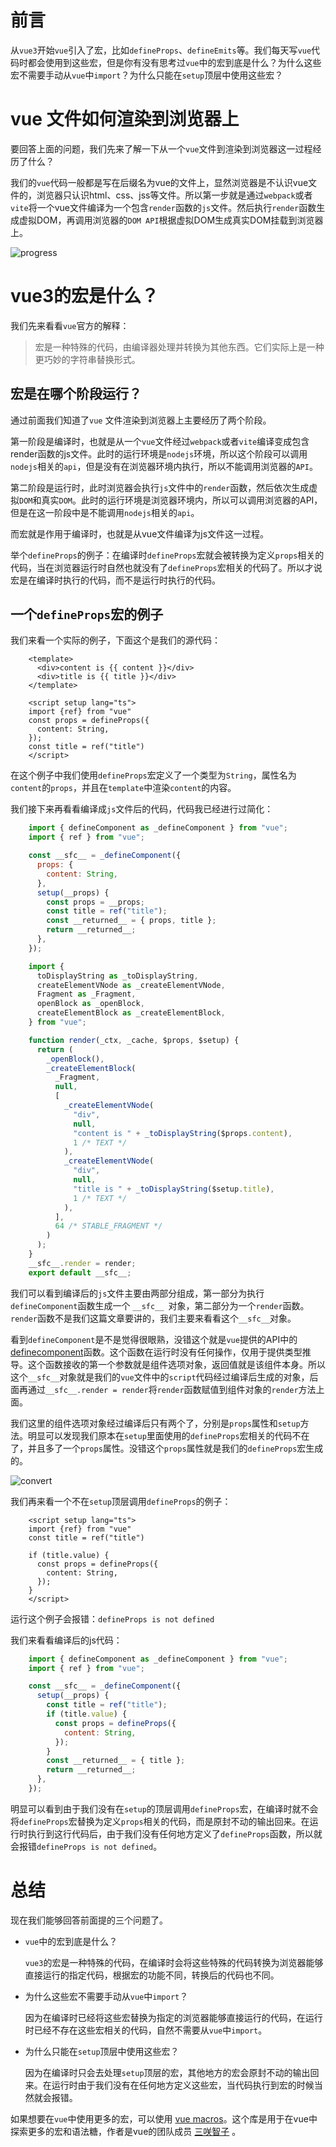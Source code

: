 # 前言

从`vue3`开始`vue`引入了宏，比如`defineProps`、`defineEmits`等。我们每天写`vue`代码时都会使用到这些宏，但是你有没有思考过`vue`中的宏到底是什么？为什么这些宏不需要手动从`vue`中`import`？为什么只能在`setup`顶层中使用这些宏？

# vue 文件如何渲染到浏览器上

要回答上面的问题，我们先来了解一下从一个`vue`文件到渲染到浏览器这一过程经历了什么？

我们的`vue`代码一般都是写在后缀名为vue的文件上，显然浏览器是不认识vue文件的，浏览器只认识html、css、jss等文件。所以第一步就是通过`webpack`或者`vite`将一个vue文件编译为一个包含`render`函数的`js`文件。然后执行`render`函数生成虚拟DOM，再调用浏览器的`DOM API`根据虚拟DOM生成真实DOM挂载到浏览器上。

![progress](/what-macros/progress.png)


# vue3的宏是什么？

我们先来看看`vue`官方的解释：

> 宏是一种特殊的代码，由编译器处理并转换为其他东西。它们实际上是一种更巧妙的字符串替换形式。

## 宏是在哪个阶段运行？

通过前面我们知道了`vue` 文件渲染到浏览器上主要经历了两个阶段。

第一阶段是编译时，也就是从一个`vue`文件经过`webpack`或者`vite`编译变成包含render函数的js文件。此时的运行环境是`nodejs`环境，所以这个阶段可以调用`nodejs`相关的`api`，但是没有在浏览器环境内执行，所以不能调用浏览器的`API`。

第二阶段是运行时，此时浏览器会执行`js`文件中的`render`函数，然后依次生成虚拟`DOM`和真实`DOM`。此时的运行环境是浏览器环境内，所以可以调用浏览器的API，但是在这一阶段中是不能调用`nodejs`相关的`api`。

而宏就是作用于编译时，也就是从vue文件编译为js文件这一过程。

举个`defineProps`的例子：在编译时`defineProps`宏就会被转换为定义`props`相关的代码，当在浏览器运行时自然也就没有了`defineProps`宏相关的代码了。所以才说宏是在编译时执行的代码，而不是运行时执行的代码。

## 一个`defineProps`宏的例子

我们来看一个实际的例子，下面这个是我们的源代码：
```vue
    <template>
      <div>content is {{ content }}</div>
      <div>title is {{ title }}</div>
    </template>

    <script setup lang="ts">
    import {ref} from "vue"
    const props = defineProps({
      content: String,
    });
    const title = ref("title")
    </script>
```
在这个例子中我们使用`defineProps`宏定义了一个类型为`String`，属性名为`content`的`props`，并且在`template`中渲染`content`的内容。

我们接下来再看看编译成`js`文件后的代码，代码我已经进行过简化：
```js
    import { defineComponent as _defineComponent } from "vue";
    import { ref } from "vue";

    const __sfc__ = _defineComponent({
      props: {
        content: String,
      },
      setup(__props) {
        const props = __props;
        const title = ref("title");
        const __returned__ = { props, title };
        return __returned__;
      },
    });

    import {
      toDisplayString as _toDisplayString,
      createElementVNode as _createElementVNode,
      Fragment as _Fragment,
      openBlock as _openBlock,
      createElementBlock as _createElementBlock,
    } from "vue";

    function render(_ctx, _cache, $props, $setup) {
      return (
        _openBlock(),
        _createElementBlock(
          _Fragment,
          null,
          [
            _createElementVNode(
              "div",
              null,
              "content is " + _toDisplayString($props.content),
              1 /* TEXT */
            ),
            _createElementVNode(
              "div",
              null,
              "title is " + _toDisplayString($setup.title),
              1 /* TEXT */
            ),
          ],
          64 /* STABLE_FRAGMENT */
        )
      );
    }
    __sfc__.render = render;
    export default __sfc__;
```
我们可以看到编译后的`js`文件主要由两部分组成，第一部分为执行`defineComponent`函数生成一个 `__sfc__ `对象，第二部分为一个`render`函数。`render`函数不是我们这篇文章要讲的，我们主要来看看这个`__sfc__`对象。

看到`defineComponent`是不是觉得很眼熟，没错这个就是`vue`提供的API中的 [definecomponent](https://cn.vuejs.org/api/general.html#definecomponent)函数。这个函数在运行时没有任何操作，仅用于提供类型推导。这个函数接收的第一个参数就是组件选项对象，返回值就是该组件本身。所以这个`__sfc__`对象就是我们的`vue`文件中的`script`代码经过编译后生成的对象，后面再通过`__sfc__.render = render`将`render`函数赋值到组件对象的`render`方法上面。

我们这里的组件选项对象经过编译后只有两个了，分别是`props`属性和`setup`方法。明显可以发现我们原本在`setup`里面使用的`defineProps`宏相关的代码不在了，并且多了一个`props`属性。没错这个`props`属性就是我们的`defineProps`宏生成的。

![convert](/what-macros/convert.png)


我们再来看一个不在`setup`顶层调用`defineProps`的例子：
```vue
    <script setup lang="ts">
    import {ref} from "vue"
    const title = ref("title")

    if (title.value) {
      const props = defineProps({
        content: String,
      });
    }
    </script>
```
运行这个例子会报错：`defineProps is not defined`

我们来看看编译后的js代码：
```js
    import { defineComponent as _defineComponent } from "vue";
    import { ref } from "vue";

    const __sfc__ = _defineComponent({
      setup(__props) {
        const title = ref("title");
        if (title.value) {
          const props = defineProps({
            content: String,
          });
        }
        const __returned__ = { title };
        return __returned__;
      },
    });
```
明显可以看到由于我们没有在`setup`的顶层调用`defineProps`宏，在编译时就不会将`defineProps`宏替换为定义`props`相关的代码，而是原封不动的输出回来。在运行时执行到这行代码后，由于我们没有任何地方定义了`defineProps`函数，所以就会报错`defineProps is not defined`。

# 总结

现在我们能够回答前面提的三个问题了。

*   `vue`中的宏到底是什么？

    `vue3`的宏是一种特殊的代码，在编译时会将这些特殊的代码转换为浏览器能够直接运行的指定代码，根据宏的功能不同，转换后的代码也不同。
*   为什么这些宏不需要手动从`vue`中`import`？

    因为在编译时已经将这些宏替换为指定的浏览器能够直接运行的代码，在运行时已经不存在这些宏相关的代码，自然不需要从`vue`中`import`。
*   为什么只能在`setup`顶层中使用这些宏？

    因为在编译时只会去处理`setup`顶层的宏，其他地方的宏会原封不动的输出回来。在运行时由于我们没有在任何地方定义这些宏，当代码执行到宏的时候当然就会报错。

如果想要在`vue`中使用更多的宏，可以使用 [vue macros](https://vue-macros.dev/zh-CN/)。这个库是用于在vue中探索更多的宏和语法糖，作者是vue的团队成员 [三咲智子](https://github.com/sxzz) 。

